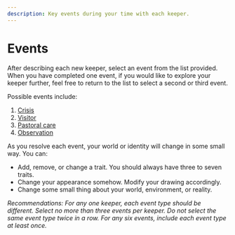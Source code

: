 ```yaml
---
description: Key events during your time with each keeper.
---
```


# Events

After describing each new keeper, select an event from the list provided. When you have completed one event, if you would like to explore your keeper further, feel free to return to the list to select a second or third event. 

Possible events include:

1. [Crisis](https://astamm.gitbook.io/shepherd-s-crook/events/crisis)
2. [Visitor](https://astamm.gitbook.io/shepherd-s-crook/events/visitor)
3. [Pastoral care](https://astamm.gitbook.io/shepherd-s-crook/events/pastoral-care)
4. [Observation](https://astamm.gitbook.io/shepherd-s-crook/events/observation)

As you resolve each event, your world or identity will change in some small way. You can:

* Add, remove, or change a trait. You should always have three to seven traits.
* Change your appearance somehow. Modify your drawing accordingly.
* Change some small thing about your world, environment, or reality.

_Recommendations: For any one keeper, each event type should be different. Select no more than three events per keeper. Do not select the same event type twice in a row. For any six events, include each event type at least once._

